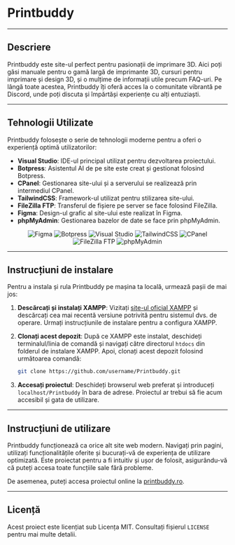 # Printbuddy

---

## Descriere

Printbuddy este site-ul perfect pentru pasionații de imprimare 3D. Aici poți găsi manuale pentru o gamă largă de imprimante 3D, cursuri pentru imprimare și design 3D, și o mulțime de informații utile precum FAQ-uri. Pe lângă toate acestea, Printbuddy îți oferă acces la o comunitate vibrantă pe Discord, unde poți discuta și împărtăși experiențe cu alți entuziaști.

---

## Tehnologii Utilizate

Printbuddy folosește o serie de tehnologii moderne pentru a oferi o experiență optimă utilizatorilor:

- **Visual Studio**: IDE-ul principal utilizat pentru dezvoltarea proiectului.
- **Botpress**: Asistentul AI de pe site este creat și gestionat folosind Botpress.
- **CPanel**: Gestionarea site-ului și a serverului se realizează prin intermediul CPanel.
- **TailwindCSS**: Framework-ul utilizat pentru stilizarea site-ului.
- **FileZilla FTP**: Transferul de fișiere pe server se face folosind FileZilla.
- **Figma**: Design-ul grafic al site-ului este realizat în Figma.
- **phpMyAdmin**: Gestionarea bazelor de date se face prin phpMyAdmin.

<p align="center">
  <img src="https://img.icons8.com/color/48/000000/figma.png" alt="Figma"/>
  <img src="https://img.icons8.com/color/48/000000/botpress.png" alt="Botpress"/>
  <img src="https://img.icons8.com/color/48/000000/visual-studio-2019.png" alt="Visual Studio"/>
  <img src="https://img.icons8.com/color/48/000000/tailwind-css.png" alt="TailwindCSS"/>
  <img src="https://img.icons8.com/color/48/000000/cpanel.png" alt="CPanel"/>
  <img src="https://img.icons8.com/color/48/000000/filezilla.png" alt="FileZilla FTP"/>
  <img src="https://img.icons8.com/color/48/000000/phpmyadmin.png" alt="phpMyAdmin"/>
</p>

---

## Instrucțiuni de instalare

Pentru a instala și rula Printbuddy pe mașina ta locală, urmează pașii de mai jos:

1. **Descărcați și instalați XAMPP**: Vizitați [site-ul oficial XAMPP](https://www.apachefriends.org) și descărcați cea mai recentă versiune potrivită pentru sistemul dvs. de operare. Urmați instrucțiunile de instalare pentru a configura XAMPP.

2. **Clonați acest depozit**: După ce XAMPP este instalat, deschideți terminalul/linia de comandă și navigați către directorul `htdocs` din folderul de instalare XAMPP. Apoi, clonați acest depozit folosind următoarea comandă:
    ```sh
    git clone https://github.com/username/Printbuddy.git
    ```

3. **Accesați proiectul**: Deschideți browserul web preferat și introduceți `localhost/Printbuddy` în bara de adrese. Proiectul ar trebui să fie acum accesibil și gata de utilizare.

---

## Instrucțiuni de utilizare

Printbuddy funcționează ca orice alt site web modern. Navigați prin pagini, utilizați funcționalitățile oferite și bucurați-vă de experiența de utilizare optimizată. Este proiectat pentru a fi intuitiv și ușor de folosit, asigurându-vă că puteți accesa toate funcțiile sale fără probleme.

De asemenea, puteți accesa proiectul online la [printbuddy.ro](http://printbuddy.ro).

---

## Licență

Acest proiect este licențiat sub Licența MIT. Consultați fișierul `LICENSE` pentru mai multe detalii.
